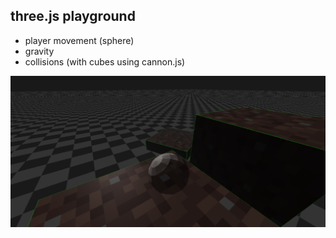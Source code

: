 ## three.js playground

* player movement (sphere)
* gravity
* collisions (with cubes using cannon.js)

![alt text](latest.png)

